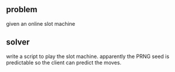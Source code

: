 ## problem
given an online slot machine
## solver
write a script to play the slot machine.
apparently the PRNG seed is predictable so the client can predict the moves.

